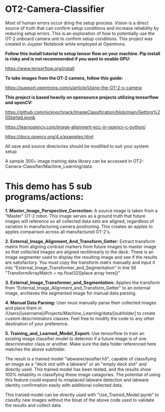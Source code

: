 # OT2-Camera-Classifier

Most of human errors occur dring the setup process. Vision is a direct source of truth that can confirm setup conditions and increase reliability by reducing setup errors. This is an exploration of how to potentially use the OT-2 onboard camera unit to confirm setup conditions. This project was created in Juypter Notebook while employed at Opentrons.

**Follow this install tutorial to setup tensor flow on your machine. Pip install is risky and is not recommended if you want to enable GPU:**

https://www.tensorflow.org/install

**To take images from the OT-2 camera, follow this guide:**

https://support.opentrons.com/s/article/Using-the-OT-2-s-camera

**This project is based heavily on opensource projects utilizing tensorflow and openCV:**

https://github.com/nicknochnack/ImageClassification/blob/main/Getting%20Started.ipynb

https://learnopencv.com/image-alignment-ecc-in-opencv-c-python/

https://docs.opencv.org/4.x/examples.html

All save and source directories should be modified to suit your system setup

A sample 300+ image training data library can be accessed in OT2-Camera-Classifier/Machine_Learning/data




# This demo has 5 sub programs/actions:

**1. Master_Image_Perspective_Correction:**
A source image is taken from a "Master" OT-2 robot. This image serves as a ground truth that future images will reference so all collected data sets are aligned, regardless of variation in manufacturing camera positioning. This creates an apples to apples comparison across all manufactured OT-2's.

**2. External_Image_Alignment_And_Transform_Getter:**
Extract transform matrix from aligning contrast markers from future images to master image so that collected images are aligned rectilinearly to the deck. There is an image segmenter used to display the resulting image and see if the results are satisfactory. You must copy the transform matrx manually and input it into "External_Image_Transformer_and_Segmentation" in line 56 "TransformArrayMatch = np.float32([place array here])"

**3. External_Image_Transformer_and_Segmentation:**
Applies the transform from "External_Image_Alignment_and_Transform_Getter" to an external image, archieves the segmented image for manual data parsing.

**4. Manual Data Parsing:**
User must manually parse their collected images and place them in /Users/[username]/Projects/Machine_Learning/data/[subfolder] to create custom descriminators classes. Feel free to modify the code to any other desitnation of your preference.

**5. Training_and_Learned_Model_Export:**
Use tensorflow to train an existing image classifier model to determin if a future image is of one descriminator class or another. Make sure the data folder referenced here matches the above subfolder.

The result is a trained model "labwareclassifier.h5", capable of classifying an image as a "deck slot with a labware" or an "empty deck slot" and directly used. This trained model has been tested, and the results show 100% reliability in classifying these image catagories. The potential of using this feature could expand to misplaced labware detection and labware identity confirmation easily with additional collected data.

This tranied model can be directly used with "Use_Trained_Model.ipynb" to classfiy new images without the bloat of the above code used to validate the results and collect data.
